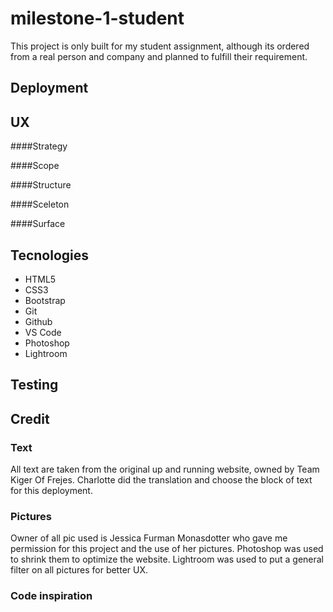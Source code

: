 # milestone-1-student

This project is only built for my student assignment, 
although its ordered from a real person and company and planned to fulfill their requirement.

## Deployment

## UX 
  ####Strategy
  
  ####Scope
  
  ####Structure
  
  ####Sceleton
  
  ####Surface


## Tecnologies
  - HTML5
  - CSS3
  - Bootstrap
  - Git
  - Github
  - VS Code
  - Photoshop
  - Lightroom 
  
## Testing 

## Credit
### Text 
All text are taken from the original up and running website, owned by Team Kiger Of Frejes. 
Charlotte did the translation and choose the block of text for this deployment.

### Pictures
Owner of all pic used is Jessica Furman Monasdotter who gave me permission for this project and the use of her pictures.
Photoshop was used to shrink them to optimize the website. 
Lightroom was used to put a general filter on all pictures for better UX.

### Code inspiration 
